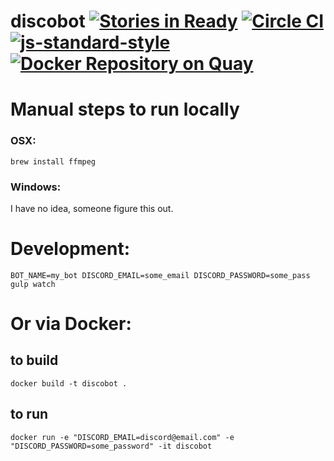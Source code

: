 # discobot [![Stories in Ready](https://badge.waffle.io/asdqwex/discobot.svg?label=ready&title=Ready)](http://waffle.io/asdqwex/discobot) [![Circle CI](https://circleci.com/gh/asdqwex/discobot.svg?style=svg)](https://circleci.com/gh/asdqwex/discobot) [![js-standard-style](https://img.shields.io/badge/code%20style-standard-brightgreen.svg)](http://standardjs.com/) [![Docker Repository on Quay](https://quay.io/repository/erulabs/discobot/status "Docker Repository on Quay")](https://quay.io/repository/erulabs/discobot)

# Manual steps to run locally
### OSX:
`brew install ffmpeg`
### Windows:
I have no idea, someone figure this out.

# Development:
`BOT_NAME=my_bot DISCORD_EMAIL=some_email DISCORD_PASSWORD=some_pass gulp watch`

# Or via Docker:
## to build
`docker build -t discobot .`

## to run
`docker run -e "DISCORD_EMAIL=discord@email.com" -e "DISCORD_PASSWORD=some_password" -it discobot`
